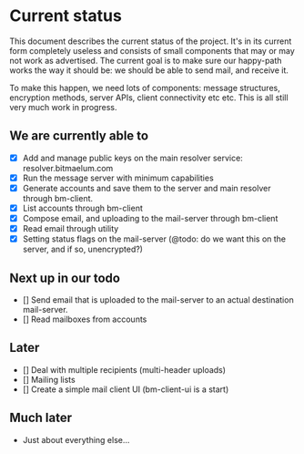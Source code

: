 # Current status

This document describes the current status of the project. It's in its current form completely 
useless and consists of small components that may or may not work as advertised. The current goal 
is to make sure our happy-path works the way it should be: we should be able to send mail, and 
receive it.

To make this happen, we need lots of components: message structures, encryption methods, server 
APIs, client connectivity etc etc. This is all still very much work in progress. 

## We are currently able to

 - [X] Add and manage public keys on the main resolver service: resolver.bitmaelum.com
 - [X] Run the message server with minimum capabilities
 - [X] Generate accounts and save them to the server and main resolver through bm-client.
 - [X] List accounts through bm-client
 - [X] Compose email, and uploading to the mail-server through bm-client
 - [X] Read email through utility
 - [X] Setting status flags on the mail-server (@todo: do we want this on the server, and if so, unencrypted?)
 
## Next up in our todo

 - [] Send email that is uploaded to the mail-server to an actual destination mail-server.
 - [] Read mailboxes from accounts
 

## Later

 - [] Deal with multiple recipients (multi-header uploads)
 - [] Mailing lists
 - [] Create a simple mail client UI (bm-client-ui is a start)


## Much later

 - Just about everything else...
